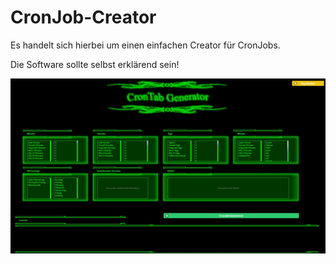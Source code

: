 # CronJob-Creator
Es handelt sich hierbei um einen einfachen Creator für CronJobs.

Die Software sollte selbst erklärend sein!

![alt text](https://github.com/DarselX/CronJob-Creator/blob/master/images/cron.jpg)
